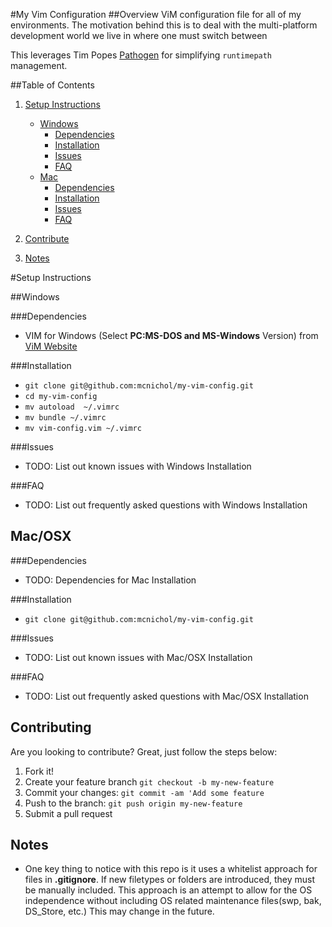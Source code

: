 #My Vim Configuration
##<a id="overview"></a>Overview
ViM configuration file for all of my environments.  The motivation behind this is to deal with the multi-platform development world we live in where one must switch between 

This leverages Tim Popes [Pathogen](https://github.com/tpope/vim-pathogen) for simplifying `runtimepath` management.

##Table of Contents
1. [Setup Instructions](#setup)
    - [Windows](#windows)
        - [Dependencies](#win-deps)
        - [Installation](#win-install)
        - [Issues](#win-issues)
        - [FAQ](#win-faq")
    - [Mac](#mac)
        - [Dependencies](#mac-deps)
        - [Installation](#mac-install)
        - [Issues](#mac-issues)
        - [FAQ](#mac-faq")

2. [Contribute](#contribute)
3. [Notes](#notes)

#<a id="setup"></a>Setup Instructions

##<a id="windows"></a>Windows

###<a id="win-deps"></a>Dependencies
* VIM for Windows (Select **PC:MS-DOS and MS-Windows** Version) from [ViM Website](http://www.vim.org/download.php) 

###<a id="win-install"></a>Installation
* `git clone git@github.com:mcnichol/my-vim-config.git`
* `cd my-vim-config`
* `mv autoload  ~/.vimrc`
* `mv bundle ~/.vimrc`
* `mv vim-config.vim ~/.vimrc`

###<a id="win-issues"></a>Issues
* TODO: List out known issues with Windows Installation

###<a id="win-faq"></a>FAQ
* TODO: List out frequently asked questions with Windows Installation

## <a id="mac"></a>Mac/OSX

###<a id="mac-deps"></a>Dependencies
* TODO: Dependencies for Mac Installation

###<a id="mac-install"></a>Installation
* `git clone git@github.com:mcnichol/my-vim-config.git`

###<a id="mac-issues"></a>Issues
* TODO: List out known issues with Mac/OSX Installation

###<a id="mac-faq"></a>FAQ
* TODO: List out frequently asked questions with Mac/OSX Installation

## <a id="contribute"></a>Contributing
Are you looking to contribute?  Great, just follow the steps below:
1. Fork it!
2. Create your feature branch `git checkout -b my-new-feature`
3. Commit your changes: `git commit -am 'Add some feature`
4. Push to the branch: `git push origin my-new-feature`
5. Submit a pull request

## Notes

* One key thing to notice with this repo is it uses a whitelist approach for files in **.gitignore**.  If new filetypes or folders are introduced, they must be manually included.  This approach is an attempt to allow for the OS independence without including OS related maintenance files(swp, bak, DS_Store, etc.)  This may change in the future.

